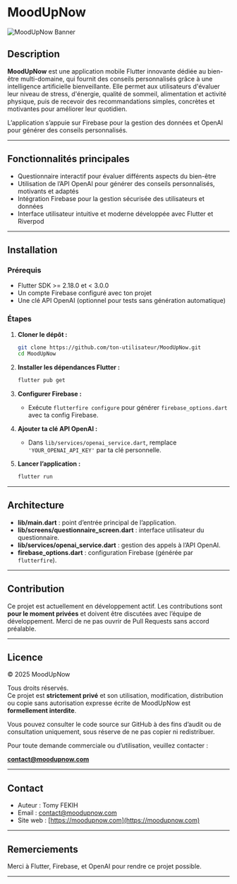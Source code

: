 # MoodUpNow

![MoodUpNow Banner](https://via.placeholder.com/800x200.png?text=MoodUpNow)

## Description

**MoodUpNow** est une application mobile Flutter innovante dédiée au bien-être multi-domaine, qui fournit des conseils personnalisés grâce à une intelligence artificielle bienveillante. Elle permet aux utilisateurs d'évaluer leur niveau de stress, d'énergie, qualité de sommeil, alimentation et activité physique, puis de recevoir des recommandations simples, concrètes et motivantes pour améliorer leur quotidien.

L’application s’appuie sur Firebase pour la gestion des données et OpenAI pour générer des conseils personnalisés.

---

## Fonctionnalités principales

- Questionnaire interactif pour évaluer différents aspects du bien-être
- Utilisation de l’API OpenAI pour générer des conseils personnalisés, motivants et adaptés
- Intégration Firebase pour la gestion sécurisée des utilisateurs et données
- Interface utilisateur intuitive et moderne développée avec Flutter et Riverpod

---

## Installation

### Prérequis

- Flutter SDK >= 2.18.0 et < 3.0.0
- Un compte Firebase configuré avec ton projet
- Une clé API OpenAI (optionnel pour tests sans génération automatique)

### Étapes

1. **Cloner le dépôt :**
    ```bash
    git clone https://github.com/ton-utilisateur/MoodUpNow.git
    cd MoodUpNow
    ```

2. **Installer les dépendances Flutter :**
    ```bash
    flutter pub get
    ```

3. **Configurer Firebase :**
    - Exécute `flutterfire configure` pour générer `firebase_options.dart` avec ta config Firebase.

4. **Ajouter ta clé API OpenAI :**
    - Dans `lib/services/openai_service.dart`, remplace `'YOUR_OPENAI_API_KEY'` par ta clé personnelle.

5. **Lancer l’application :**
    ```bash
    flutter run
    ```

---

## Architecture

- **lib/main.dart** : point d’entrée principal de l’application.
- **lib/screens/questionnaire_screen.dart** : interface utilisateur du questionnaire.
- **lib/services/openai_service.dart** : gestion des appels à l’API OpenAI.
- **firebase_options.dart** : configuration Firebase (générée par `flutterfire`).

---

## Contribution

Ce projet est actuellement en développement actif. Les contributions sont **pour le moment privées** et doivent être discutées avec l’équipe de développement. Merci de ne pas ouvrir de Pull Requests sans accord préalable.

---

## Licence

© 2025 MoodUpNow

Tous droits réservés.  
Ce projet est **strictement privé** et son utilisation, modification, distribution ou copie sans autorisation expresse écrite de MoodUpNow est **formellement interdite**.

Vous pouvez consulter le code source sur GitHub à des fins d’audit ou de consultation uniquement, sous réserve de ne pas copier ni redistribuer.

Pour toute demande commerciale ou d’utilisation, veuillez contacter :

**contact@moodupnow.com**

---

## Contact

- Auteur : Tomy FEKIH
- Email : contact@moodupnow.com  
- Site web : [https://moodupnow.com](https://moodupnow.com)

---

## Remerciements

Merci à Flutter, Firebase, et OpenAI pour rendre ce projet possible.

---
